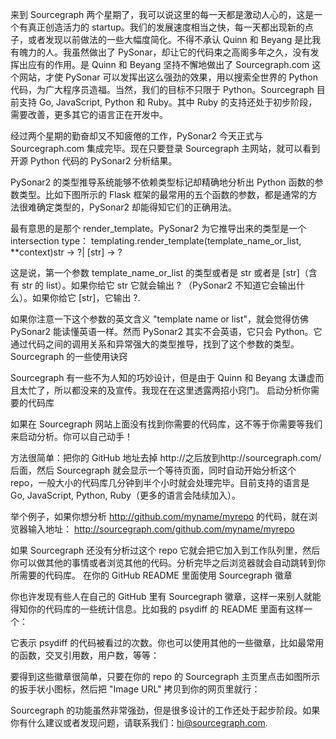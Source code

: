来到 Sourcegraph 两个星期了，我可以说这里的每一天都是激动人心的，这是一个有真正创造活力的 startup。我们的发展速度相当之快，每一天都出现新的点子，或者发现以前做法的一些大幅度简化。不得不承认 Quinn 和 Beyang 是比我有魄力的人。我虽然做出了 PySonar，却让它的代码束之高阁多年之久，没有发挥出应有的作用。是 Quinn 和 Beyang 坚持不懈地做出了 Sourcegraph.com 这个网站，才使 PySonar 可以发挥出这么强劲的效果，用以搜索全世界的 Python 代码，为广大程序员造福。当然，我们的目标不只限于 Python。Sourcegraph 目前支持 Go, JavaScript, Python 和 Ruby。其中 Ruby 的支持还处于初步阶段，需要改善，更多其它的语言正在开发中。

经过两个星期的勤奋却又不知疲倦的工作，PySonar2 今天正式与 Sourcegraph.com 集成完毕。现在只要登录 Sourcegraph 主网站，就可以看到开源 Python 代码的 PySonar2 分析结果。

PySonar2 的类型推导系统能够不依赖类型标记却精确地分析出 Python 函数的参数类型。比如下图所示的 Flask 框架的最常用的五个函数的参数，都是通常的方法很难确定类型的，PySonar2 却能得知它们的正确用法。

最有意思的是那个 render_template。PySonar2 为它推导出来的类型是一个 intersection type：
templating.render_template(template_name_or_list, **context)str -> ?| [str] -> ?

这是说，第一个参数 template_name_or_list 的类型或者是 str 或者是 [str]（含有 str 的 list）。如果你给它 str 它就会输出 ? （PySonar2 不知道它会输出什么）。如果你给它 [str]，它输出 ?.

如果你注意一下这个参数的英文含义 "template name or list"，就会觉得仿佛 PySonar2 能读懂英语一样。然而 PySonar2 其实不会英语，它只会 Python。它通过代码之间的调用关系和异常强大的类型推导，找到了这个参数的类型。
Sourcegraph 的一些使用诀窍

Sourcegraph 有一些不为人知的巧妙设计，但是由于 Quinn 和 Beyang 太谦虚而且太忙了，所以都没来的及宣传。我现在在这里透露两招小窍门。
启动分析你需要的代码库

如果在 Sourcegraph 网站上面没有找到你需要的代码库，这不等于你需要等我们来启动分析。你可以自己动手！

方法很简单：把你的 GitHub 地址去掉 http://之后放到http://sourcegraph.com/ 后面，然后 Sourcegraph 就会显示一个等待页面，同时自动开始分析这个 repo，一般大小的代码库几分钟到半个小时就会处理完毕。目前支持的语言是 Go, JavaScript, Python, Ruby（更多的语言会陆续加入）。

举个例子，如果你想分析 http://github.com/myname/myrepo 的代码，就在浏览器输入地址：
http://sourcegraph.com/github.com/myname/myrepo

如果 Sourcegraph 还没有分析过这个 repo 它就会把它加入到工作队列里，然后你可以做其他的事情或者浏览其他的代码。分析完毕之后浏览器就会自动跳转到你所需要的代码库。
在你的 GitHub README 里面使用 Sourcegraph 徽章

你也许发现有些人在自己的 GitHub 里有 Sourcegraph 徽章，这样一来别人就能得知你的代码库的一些统计信息。比如我的 psydiff 的 README 里面有这样一个：

它表示 psydiff 的代码被看过的次数。你也可以使用其他的一些徽章，比如最常用的函数，交叉引用数，用户数，等等：

要得到这些徽章很简单，只要在你的 repo 的 Sourcegraph 主页里点击如图所示的扳手状小图标，然后把 "Image URL" 拷贝到你的网页里就行：

Sourcegraph 的功能虽然非常强劲，但是很多设计的工作还处于起步阶段。如果你有什么建议或者发现问题，请联系我们：hi@sourcegraph.com.
